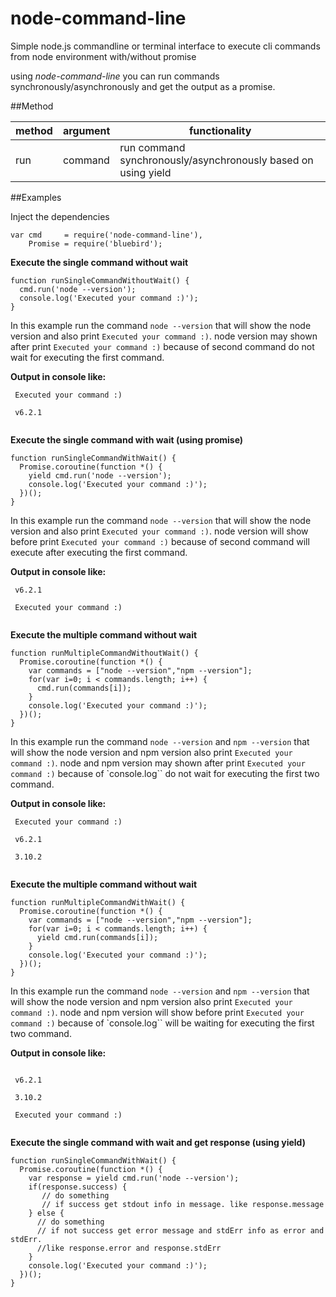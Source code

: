 # node-command-line
Simple node.js commandline or terminal interface to execute cli commands from node environment with/without promise

using _node-command-line_ you can run commands synchronously/asynchronously and get the output as a promise.

<!--## Install the package-->
<!--```-->
<!--$ npm install --save node-command-line-->
<!--```-->

##Method

| method | argument | functionality |
|---|---|---|
| run  | command | run command synchronously/asynchronously based on using yield


##Examples

Inject the dependencies 

```
var cmd     = require('node-command-line'),
    Promise = require('bluebird');
```

**Execute the single command without wait** 

```
function runSingleCommandWithoutWait() {
  cmd.run('node --version');
  console.log('Executed your command :)');
}
```

In this example run the command `node --version` that will show the node version and also print `Executed your command :)`.
 node version may shown after print `Executed your command :)` because of second command do not wait for executing the first command.

**Output in console like:**
 
```
 Executed your command :)
 
 v6.2.1
 
```

**Execute the single command with wait (using promise)** 

```
function runSingleCommandWithWait() {
  Promise.coroutine(function *() {
    yield cmd.run('node --version');
    console.log('Executed your command :)');
  })();
}
```

In this example run the command `node --version` that will show the node version and also print `Executed your command :)`.
 node version will show before print `Executed your command :)` because of second command will execute after executing the first command.

**Output in console like:**
 
```
 v6.2.1
 
 Executed your command :)
 
```


**Execute the multiple command without wait** 

```
function runMultipleCommandWithoutWait() {
  Promise.coroutine(function *() {
    var commands = ["node --version","npm --version"];
    for(var i=0; i < commands.length; i++) {
      cmd.run(commands[i]);
    }
    console.log('Executed your command :)');
  })();
}
```

In this example run the command `node --version` and `npm --version` that will show the node version and npm version also print `Executed your command :)`.
 node and npm version may shown after print `Executed your command :)` because of `console.log`` do not wait for executing the first two command.

**Output in console like:**
 
```
 Executed your command :)
 
 v6.2.1
 
 3.10.2
 
```

**Execute the multiple command without wait** 

```
function runMultipleCommandWithWait() {
  Promise.coroutine(function *() {
    var commands = ["node --version","npm --version"];
    for(var i=0; i < commands.length; i++) {
      yield cmd.run(commands[i]);
    }
    console.log('Executed your command :)');
  })();
}
```

In this example run the command `node --version` and `npm --version` that will show the node version and npm version also print `Executed your command :)`.
 node and npm version will show before print `Executed your command :)` because of `console.log`` will be waiting  for executing the first two command.

**Output in console like:**
 
```
 
 v6.2.1
 
 3.10.2
 
 Executed your command :)
 
```

**Execute the single command with wait and get response (using yield)** 

```
function runSingleCommandWithWait() {
  Promise.coroutine(function *() {
    var response = yield cmd.run('node --version');
    if(response.success) {
       // do something
       // if success get stdout info in message. like response.message
    } else {
      // do something
      // if not success get error message and stdErr info as error and stdErr. 
      //like response.error and response.stdErr
    }
    console.log('Executed your command :)');
  })();
}
```
